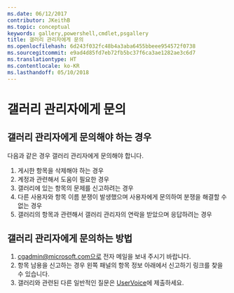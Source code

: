 ```yaml
---
ms.date: 06/12/2017
contributor: JKeithB
ms.topic: conceptual
keywords: gallery,powershell,cmdlet,psgallery
title: 갤러리 관리자에게 문의
ms.openlocfilehash: 6d243f032fc48b4a3aba6455bbeee954572f0738
ms.sourcegitcommit: e9ad4d85fd7eb72fb5bc37f6ca3ae1282ae3c6d7
ms.translationtype: HT
ms.contentlocale: ko-KR
ms.lasthandoff: 05/10/2018
---
```

# <a name="contact-gallery-administrators"></a>갤러리 관리자에게 문의

## <a name="when-to-contact-gallery-administrators"></a>갤러리 관리자에게 문의해야 하는 경우

다음과 같은 경우 갤러리 관리자에게 문의해야 합니다.

1. 게시한 항목을 삭제해야 하는 경우
2. 계정과 관련해서 도움이 필요한 경우
3. 갤러리에 있는 항목의 문제를 신고하려는 경우
4. 다른 사용자와 항목 이름 분쟁이 발생했으며 사용자에게 문의하여 분쟁을 해결할 수 없는 경우
5. 갤러리의 항목과 관련해서 갤러리 관리자의 연락을 받았으며 응답하려는 경우

## <a name="how-to-contact-gallery-administrators"></a>갤러리 관리자에게 문의하는 방법

1. cgadmin@microsoft.com으로 전자 메일을 보내 주시기 바랍니다.
2. 항목 남용을 신고하는 경우 왼쪽 패널의 항목 정보 아래에서 신고하기 링크를 찾을 수 있습니다.
3. 갤러리와 관련된 다른 일반적인 질문은 [UserVoice](http://windowsserver.uservoice.com/forums/301869-powershell)에 제출하세요.